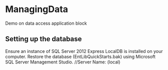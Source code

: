 ManagingData
============

Demo on data access application block

Setting up the database
-----------------------
Ensure an instance of SQL Server 2012 Express LocalDB is installed on your computer.
Restore the database (EntLibQuickStarts.bak) using Microsoft SQL Server Management Studio. //Server Name: (local)
